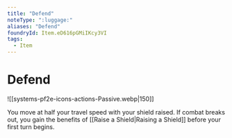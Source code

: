 ```yaml
---
title: "Defend"
noteType: ":luggage:"
aliases: "Defend"
foundryId: Item.eD616pGMiIKcy3VI
tags:
  - Item
---
```


# Defend
![[systems-pf2e-icons-actions-Passive.webp|150]]

You move at half your travel speed with your shield raised. If combat breaks out, you gain the benefits of [[Raise a Shield|Raising a Shield]] before your first turn begins.

